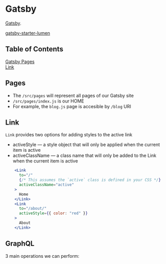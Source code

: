 # Gatsby
[Gatsby](https://github.com/gatsbyjs/gatsby).

[gatsby-starter-lumen](https://github.com/alxshelepenok/gatsby-starter-lumen)

## Table of Contents  
[Gatsby Pages](#Pages)  
[Link](#Link)

## Pages
+ The `/src/pages` will represent all pages of our Gatsby site
+ `/src/pages/index.js` is our HOME 
+ For example, the `blog.js` page is accesible by `/blog` URI

## Link
`Link` provides two options for adding styles to the active link
+ activeStyle — a style object that will only be applied when the current item is active
+ activeClassName — a class name that will only be added to the Link when the current item is active

```jsx
    <Link
      to="/"
      {/* This assumes the `active` class is defined in your CSS */}
      activeClassName="active"
    >
      Home
    </Link>
    <Link
      to="/about/"
      activeStyle={{ color: "red" }}
    >
      About
    </Link>
```



## GraphQL
3 main operations we can perform:




```jsx

```
